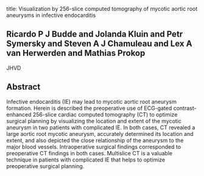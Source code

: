 title: Visualization by 256-slice computed tomography of mycotic aortic root aneurysms in infective endocarditis

## Ricardo P J Budde and Jolanda Kluin and Petr Symersky and Steven A J Chamuleau and Lex A van Herwerden and Mathias Prokop
JHVD


## Abstract
Infective endocarditis (IE) may lead to mycotic aortic root aneurysm formation. Herein is described the preoperative use of ECG-gated contrast-enhanced 256-slice cardiac computed tomography (CT) to optimize surgical planning by visualizing the location and extent of the mycotic aneurysm in two patients with complicated IE. In both cases, CT revealed a large aortic root mycotic aneurysm, accurately determined its location and extent, and also depicted the close relationship of the aneurysm to the major blood vessels. Intraoperative surgical findings corresponded to preoperative CT findings in both cases. Multislice CT is a valuable technique in patients with complicated IE that helps to optimize preoperative surgical planning.

